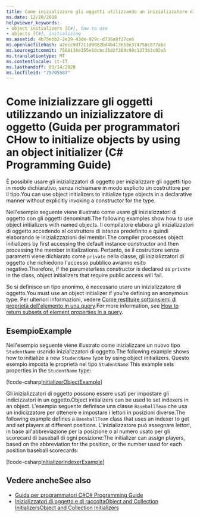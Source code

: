 ```yaml
---
title: Come inizializzare gli oggetti utilizzando un inizializzatore di oggetti - Guida per programmatori C
ms.date: 12/20/2018
helpviewer_keywords:
- object initializers [C#], how to use
- objects [C#], initializing
ms.assetid: 4b75ebb2-2e29-43de-929c-d736a8f27ce6
ms.openlocfilehash: a2ecc9df211d0082bd4b413653e374758c877abc
ms.sourcegitcommit: 7588136e355e10cbc2582f389c90c127363c02a5
ms.translationtype: MT
ms.contentlocale: it-IT
ms.lasthandoff: 03/14/2020
ms.locfileid: "75705587"
---
```

# <a name="how-to-initialize-objects-by-using-an-object-initializer-c-programming-guide"></a><span data-ttu-id="67acb-102">Come inizializzare gli oggetti utilizzando un inizializzatore di oggetto (Guida per programmatori C</span><span class="sxs-lookup"><span data-stu-id="67acb-102">How to initialize objects by using an object initializer (C# Programming Guide)</span></span>

<span data-ttu-id="67acb-103">È possibile usare gli inizializzatori di oggetto per inizializzare gli oggetti tipo in modo dichiarativo, senza richiamare in modo esplicito un costruttore per il tipo.</span><span class="sxs-lookup"><span data-stu-id="67acb-103">You can use object initializers to initialize type objects in a declarative manner without explicitly invoking a constructor for the type.</span></span>  
  
<span data-ttu-id="67acb-104">Nell'esempio seguente viene illustrato come usare gli inizializzatori di oggetto con gli oggetti denominati.</span><span class="sxs-lookup"><span data-stu-id="67acb-104">The following examples show how to use object initializers with named objects.</span></span> <span data-ttu-id="67acb-105">Il compilatore elabora gli inizializzatori di oggetto accedendo al costruttore di istanza predefinito e quindi elaborando le inizializzazioni dei membri.</span><span class="sxs-lookup"><span data-stu-id="67acb-105">The compiler processes object initializers by first accessing the default instance constructor and then processing the member initializations.</span></span> <span data-ttu-id="67acb-106">Pertanto, se il costruttore senza parametri viene dichiarato come `private` nella classe, gli inizializzatori di oggetto che richiedono l'accesso pubblico avranno esito negativo.</span><span class="sxs-lookup"><span data-stu-id="67acb-106">Therefore, if the parameterless constructor is declared as `private` in the class, object initializers that require public access will fail.</span></span>
  
<span data-ttu-id="67acb-107">Se si definisce un tipo anonimo, è necessario usare un inizializzatore di oggetto.</span><span class="sxs-lookup"><span data-stu-id="67acb-107">You must use an object initializer if you're defining an anonymous type.</span></span> <span data-ttu-id="67acb-108">Per ulteriori informazioni, vedere [Come restituire sottoinsiemi di proprietà dell'elemento in una query](how-to-return-subsets-of-element-properties-in-a-query.md).</span><span class="sxs-lookup"><span data-stu-id="67acb-108">For more information, see [How to return subsets of element properties in a query](how-to-return-subsets-of-element-properties-in-a-query.md).</span></span>  
  
## <a name="example"></a><span data-ttu-id="67acb-109">Esempio</span><span class="sxs-lookup"><span data-stu-id="67acb-109">Example</span></span>  

<span data-ttu-id="67acb-110">Nell'esempio seguente viene illustrato come inizializzare un nuovo tipo `StudentName` usando inizializzatori di oggetto.</span><span class="sxs-lookup"><span data-stu-id="67acb-110">The following example shows how to initialize a new `StudentName` type by using object initializers.</span></span> <span data-ttu-id="67acb-111">Questo esempio imposta le proprietà nel tipo `StudentName`:</span><span class="sxs-lookup"><span data-stu-id="67acb-111">This example sets properties in the `StudentName` type:</span></span>
  
[!code-csharp[InitializerObjectExample](../../../../samples/snippets/csharp/programming-guide/classes-and-structs/object-collection-initializers/HowToObjectInitializers.cs#HowToObjectInitializers)]  

<span data-ttu-id="67acb-112">Gli inizializzatori di oggetto possono essere usati per impostare gli indicizzatori in un oggetto.</span><span class="sxs-lookup"><span data-stu-id="67acb-112">Object initializers can be used to set indexers in an object.</span></span> <span data-ttu-id="67acb-113">L'esempio seguente definisce una classe `BaseballTeam` che usa un indicizzatore per ottenere e impostare i lettori in posizioni diverse.</span><span class="sxs-lookup"><span data-stu-id="67acb-113">The following example defines a `BaseballTeam` class that uses an indexer to get and set players at different positions.</span></span> <span data-ttu-id="67acb-114">L'inizializzatore può assegnare lettori, in base all'abbreviazione per la posizione o al numero usato per gli scorecard di baseball di ogni posizione:</span><span class="sxs-lookup"><span data-stu-id="67acb-114">The initializer can assign players, based on the abbreviation for the position, or the number used for each position baseball scorecards:</span></span>

[!code-csharp[InitializerIndexerExample](../../../../samples/snippets/csharp/programming-guide/classes-and-structs/object-collection-initializers/HowToIndexInitializer.cs#HowToIndexInitializer)]  

## <a name="see-also"></a><span data-ttu-id="67acb-115">Vedere anche</span><span class="sxs-lookup"><span data-stu-id="67acb-115">See also</span></span>

- [<span data-ttu-id="67acb-116">Guida per programmatori C#</span><span class="sxs-lookup"><span data-stu-id="67acb-116">C# Programming Guide</span></span>](../index.md)
- [<span data-ttu-id="67acb-117">Inizializzatori di oggetto e di raccoltaObject and Collection Initializers</span><span class="sxs-lookup"><span data-stu-id="67acb-117">Object and Collection Initializers</span></span>](object-and-collection-initializers.md)
